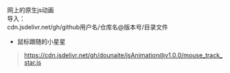 网上的原生js动画  
导入：  
cdn.jsdelivr.net/gh/github用户名/仓库名@版本号/目录文件  
- 鼠标跟随的小星星  
> https://cdn.jsdelivr.net/gh/dounaite/jsAnimation@v1.0.0/mouse_track_star.js
